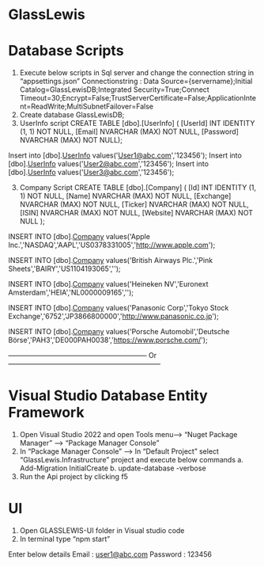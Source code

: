 # GlassLewis
# Database Scripts
1.	Execute below scripts in Sql server and change the connection string in “appsettings.json”
Connectionstring : Data Source={servername};Initial Catalog=GlassLewisDB;Integrated Security=True;Connect Timeout=30;Encrypt=False;TrustServerCertificate=False;ApplicationIntent=ReadWrite;MultiSubnetFailover=False
2.	Create database GlassLewisDB;
3.	UserInfo script
CREATE TABLE [dbo].[UserInfo] (
    [UserId]   INT            IDENTITY (1, 1) NOT NULL,
    [Email]    NVARCHAR (MAX) NOT NULL,
    [Password] NVARCHAR (MAX) NOT NULL);

Insert into [dbo].[UserInfo](Email,Password) values('User1@abc.com','123456');
Insert into [dbo].[UserInfo](Email,Password) values('User2@abc.com','123456');
Insert into [dbo].[UserInfo](Email,Password) values('User3@abc.com','123456');

3.  Company Script 
 CREATE TABLE [dbo].[Company] (
    [Id]       INT            IDENTITY (1, 1) NOT NULL,
    [Name]     NVARCHAR (MAX) NOT NULL,
    [Exchange] NVARCHAR (MAX) NOT NULL,
    [Ticker]   NVARCHAR (MAX) NOT NULL,
    [ISIN]     NVARCHAR (MAX) NOT NULL,
    [Website]  NVARCHAR (MAX) NOT NULL
);

INSERT INTO [dbo].[Company](Name,Exchange,Ticker,ISIN,Website) values('Apple Inc.','NASDAQ','AAPL','US0378331005','http://www.apple.com');

INSERT INTO [dbo].[Company](Name,Exchange,Ticker,ISIN,Website) values('British Airways Plc.','Pink Sheets','BAIRY','US1104193065','');

INSERT INTO [dbo].[Company](Name,Exchange,Ticker,ISIN,Website) values('Heineken NV','Euronext Amsterdam','HEIA','NL0000009165','');

INSERT INTO [dbo].[Company](Name,Exchange,Ticker,ISIN,Website) values('Panasonic Corp','Tokyo Stock Exchange','6752','JP3866800000','http://www.panasonic.co.jp');

INSERT INTO [dbo].[Company](Name,Exchange,Ticker,ISIN,Website) values('Porsche Automobil','Deutsche Börse','PAH3','DE000PAH0038','https://www.porsche.com/');

 ———————————————————— Or ——————————————————————

# Visual Studio Database Entity Framework
1.	Open Visual Studio 2022 and open Tools menu—> “Nuget Package Manager” —> “Package Manager Console”
2.	In “Package Manager Console” —> In “Default Project” select “GlassLewis.Infrastructure” project and execute below commands
 a. Add-Migration InitialCreate
 b. update-database -verbose
3. Run the Api project by clicking f5

# UI
1.	Open GLASSLEWIS-UI folder in Visual studio code
2.	In terminal type “npm start”

Enter below details
Email : user1@abc.com
Password : 123456



